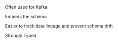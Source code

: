 <p>Often used for Kafka</p>
<p>Embeds the schema</p>
<p>Easier to track data lineage and prevent schema drift</p>
<p>Strongly Typed</p>
